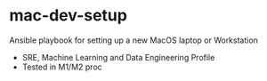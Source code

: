 # mac-dev-setup
Ansible playbook for setting up a new MacOS laptop or Workstation

* SRE, Machine Learning and Data Engineering Profile
* Tested in M1/M2 proc 
